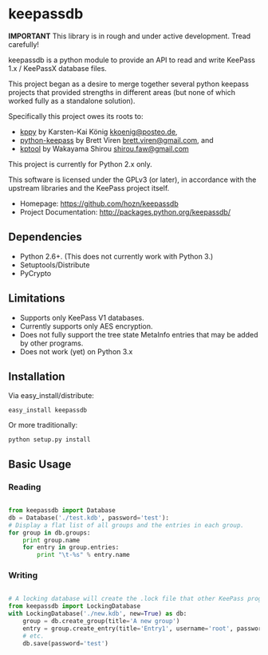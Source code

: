 # keepassdb

**IMPORTANT**
This library is in rough and under active development.  Tread carefully!

keepassdb is a python module to provide an API to read and write KeePass 1.x / KeePassX 
database files.

This project began as a desire to merge together several python keepass projects that provided 
strengths in different areas (but none of which worked fully as a standalone solution).

Specifically this project owes its roots to: 
* [kppy](https://github.com/raymontag/kppy) by Karsten-Kai König <kkoenig@posteo.de>,
* [python-keepass](https://github.com/brettviren/python-keepass) by Brett Viren <brett.viren@gmail.com>, and
* [kptool](https://github.com/shirou/kptool/) by Wakayama Shirou <shirou.faw@gmail.com>

This project is currently for Python 2.x only.

This software is licensed under the GPLv3 (or later), in accordance with the upstream libraries and 
the KeePass project itself.

* Homepage: https://github.com/hozn/keepassdb
* Project Documentation: http://packages.python.org/keepassdb/
 
## Dependencies
 
* Python 2.6+.  (This does not currently work with Python 3.)
* Setuptools/Distribute
* PyCrypto

## Limitations

* Supports only KeePass V1 databases.  
* Currently supports only AES encryption.
* Does not fully support the tree state MetaInfo entries that may be added by other programs.
* Does not work (yet) on Python 3.x

## Installation

Via easy_install/distribute:

    easy_install keepassdb

Or more traditionally:

    python setup.py install
    
## Basic Usage

### Reading	
```python

from keepassdb import Database
db = Database('./test.kdb', password='test'):
# Display a flat list of all groups and the entries in each group.
for group in db.groups:
	print group.name
	for entry in group.entries:
		print "\t-%s" % entry.name
```

### Writing
```python

# A locking database will create the .lock file that other KeePass programs expect.
from keepassdb import LockingDatabase
with LockingDatabase('./new.kdb', new=True) as db:
    group = db.create_group(title='A new group')
    entry = group.create_entry(title='Entry1', username='root', password='test')
    # etc.
    db.save(password='test')
```
